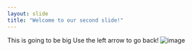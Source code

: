 ```yaml
---
layout: slide
title: "Welcome to our second slide!"
---
```

This is going to be big
Use the left arrow to go back!
![image](https://user-images.githubusercontent.com/79987410/109860360-56cd5780-7c5e-11eb-83fa-e305252a3b84.png)
